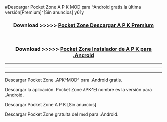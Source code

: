 #Descargar Pocket Zone  A P K MOD para ^Android gratis.la última versión[Premium]^[Sin anuncios] y61yj



<div align="center">
<h3>Download >>>>> <a href="https://es-web.web.app/?es= Pocket Zone ">Pocket Zone  Descargar A P K Premium</a></h3><br>

<h3>Download >>>>> <a href="https://es-web.web.app/?es= Pocket Zone ">Pocket Zone  Instalador de A P K para .Android</a></h3>
</div>


----------------------------------------------------------

----------------------------------------------------------

----------------------------------------------------------

Descargar Pocket Zone  .APK^MOD^ para .Android gratis.

Descargar la aplicación. Pocket Zone  APK^El nombre es la versión para .Android.

Descargar Pocket Zone  A P K [Sin anuncios]

Descargar Pocket Zone  gratuita del mod para .Android.